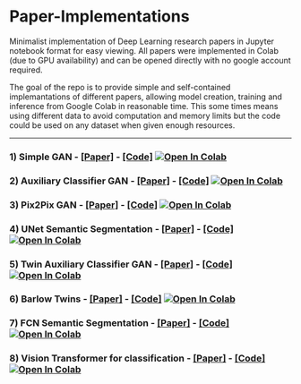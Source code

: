 # Paper-Implementations

Minimalist implementation of Deep Learning research papers in Jupyter notebook format for easy viewing. All papers were implemented in Colab (due to GPU availability) and can be opened directly with no google account required. 

The goal of the repo is to provide simple and self-contained implemantations of different papers, allowing model creation, training and inference from Google Colab in reasonable time. This some times means using different data to avoid computation and memory limits but the code could be used on any dataset when given enough resources.

***

### 1) Simple GAN - [__[Paper]__](https://arxiv.org/abs/1406.2661) -  [__[Code]__](https://github.com/Jolloniego/paper-implementations/blob/main/notebooks/GAN.ipynb) [![Open In Colab](https://colab.research.google.com/assets/colab-badge.svg)](https://colab.research.google.com/github/Jolloniego/paper-implementations/blob/main/notebooks/GAN.ipynb)

### 2) Auxiliary Classifier GAN - [__[Paper]__](https://arxiv.org/abs/1610.09585.pdf) -  [__[Code]__](https://github.com/Jolloniego/paper-implementations/blob/main/notebooks/AC_GAN.ipynb) [![Open In Colab](https://colab.research.google.com/assets/colab-badge.svg)](https://colab.research.google.com/github/Jolloniego/paper-implementations/blob/main/notebooks/AC_GAN.ipynb)

### 3) Pix2Pix GAN - [__[Paper]__](https://arxiv.org/abs/1611.07004) -  [__[Code]__](https://github.com/Jolloniego/paper-implementations/blob/main/notebooks/Pix2Pix_GAN.ipynb) [![Open In Colab](https://colab.research.google.com/assets/colab-badge.svg)](https://colab.research.google.com/github/Jolloniego/paper-implementations/blob/main/notebooks/Pix2Pix_GAN.ipynb)

### 4) UNet Semantic Segmentation - [__[Paper]__](https://arxiv.org/abs/1505.04597) -  [__[Code]__](https://github.com/Jolloniego/paper-implementations/blob/main/notebooks/UNet_Segmentation.ipynb) [![Open In Colab](https://colab.research.google.com/assets/colab-badge.svg)](https://colab.research.google.com/github/Jolloniego/paper-implementations/blob/main/notebooks/UNet_Segmentation.ipynb)

### 5) Twin Auxiliary Classifier GAN - [__[Paper]__](https://arxiv.org/abs/1907.02690.pdf) -  [__[Code]__](https://github.com/Jolloniego/paper-implementations/blob/main/notebooks/TAC_GAN.ipynb) [![Open In Colab](https://colab.research.google.com/assets/colab-badge.svg)](https://colab.research.google.com/github/Jolloniego/paper-implementations/blob/main/notebooks/TAC_GAN.ipynb)

### 6) Barlow Twins - [__[Paper]__](https://arxiv.org/abs/2103.03230.pdf) -  [__[Code]__](https://github.com/Jolloniego/paper-implementations/blob/main/notebooks/Barlow_Twins.ipynb) [![Open In Colab](https://colab.research.google.com/assets/colab-badge.svg)](https://colab.research.google.com/github/Jolloniego/paper-implementations/blob/main/notebooks/Barlow_Twins.ipynb)

### 7) FCN Semantic Segmentation - [__[Paper]__](https://arxiv.org/abs/1411.4038.pdf) -  [__[Code]__](https://github.com/Jolloniego/paper-implementations/blob/main/notebooks/FCNet_Segmentation.ipynb) [![Open In Colab](https://colab.research.google.com/assets/colab-badge.svg)](https://colab.research.google.com/github/Jolloniego/paper-implementations/blob/main/notebooks/FCNet_Segmentation.ipynb)

### 8) Vision Transformer for classification - [__[Paper]__](https://arxiv.org/abs/2010.11929.pdf) -  [__[Code]__](https://github.com/Jolloniego/paper-implementations/blob/main/notebooks/ViT_Scenes.ipynb) [![Open In Colab](https://colab.research.google.com/assets/colab-badge.svg)](https://colab.research.google.com/github/Jolloniego/paper-implementations/blob/main/notebooks/ViT_Scenes.ipynb)
